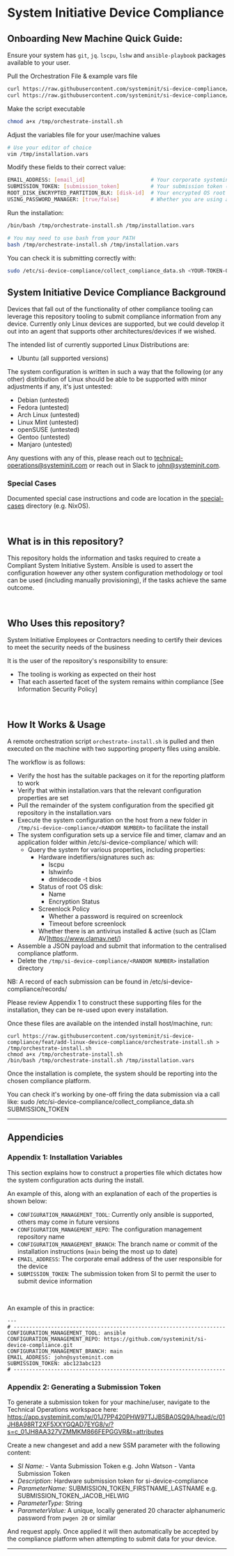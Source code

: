# System Initiative Device Compliance
## Onboarding New Machine Quick Guide:

Ensure your system has `git`, `jq`. `lscpu`, `lshw` and `ansible-playbook` packages available to your user.

Pull the Orchestration File & example vars file
```bash
curl https://raw.githubusercontent.com/systeminit/si-device-compliance/main/orchestrate-install.sh > /tmp/orchestrate-install.sh
curl https://raw.githubusercontent.com/systeminit/si-device-compliance/main/installation.vars.example > /tmp/installation.vars
```

Make the script executable
```bash
chmod a+x /tmp/orchestrate-install.sh 
```

Adjust the variables file for your user/machine values
```bash
# Use your editor of choice
vim /tmp/installation.vars
```

Modify these fields to their correct value:
```bash
EMAIL_ADDRESS: [email_id]                     # Your corporate systeminit.com email id
SUBMISSION_TOKEN: [submission_token]          # Your submission token (or path to a single-line file containing it) # Appendix 2 - Generating a Submission Token
ROOT_DISK_ENCRYPTED_PARTITION_BLK: [disk-id]  # Your encrypted OS root disk blk
USING_PASSWORD_MANAGER: [true/false]          # Whether you are using a password manager
```

Run the installation:
```bash
/bin/bash /tmp/orchestrate-install.sh /tmp/installation.vars

# You may need to use bash from your PATH
bash /tmp/orchestrate-install.sh /tmp/installation.vars
```

You can check it is submitting correctly with:
```bash
sudo /etc/si-device-compliance/collect_compliance_data.sh <YOUR-TOKEN-OR-PATH>
```

## System Initiative Device Compliance Background

Devices that fall out of the functionality of other compliance tooling can leverage this repository tooling to submit compliance information from any device. Currently only Linux devices are supported, but we could develop it out into an agent that supports other architectures/devices if we wished.

The intended list of currently supported Linux Distributions are:
* Ubuntu (all supported versions)

The system configuration is written in such a way that the following (or any other) distribution of Linux should be able to be supported with minor adjustments if any, it's just untested:
* Debian (untested)
* Fedora (untested)
* Arch Linux (untested)
* Linux Mint (untested)
* openSUSE (untested)
* Gentoo (untested)
* Manjaro (untested)

Any questions with any of this, please reach out to [technical-operations@systeminit.com](mailto:technical-operations@systeminit.com) or reach out in Slack to john@systeminit.com.

### Special Cases

Documented special case instructions and code are location in the [special-cases](special-cases) directory (e.g. NixOS).

<br/>

## What is in this repository?

This repository holds the information and tasks required to create a Compliant System Initiative System. Ansible is used to assert the configuration however any other system configuration methodology or tool can be used (including manually provisioning), if the tasks achieve the same outcome.

<br/>

## Who Uses this repository?

System Initiative Employees or Contractors needing to certify their devices to meet the security needs of the business

It is the user of the repository's responsibility to ensure:
- The tooling is working as expected on their host
- That each asserted facet of the system remains within compliance [See Information Security Policy]

<br/>

## How It Works & Usage
A remote orchestration script `orchestrate-install.sh` is pulled and then executed on the machine with two supporting property files using ansible. 

The workflow is as follows:
- Verify the host has the suitable packages on it for the reporting platform to work
- Verify that within installation.vars that the relevant configuration properties are set
- Pull the remainder of the system configuration from the specified git repository in the installation.vars
- Execute the system configuration on the host from a new folder in `/tmp/si-device-compliance/<RANDOM NUMBER>` to facilitate the install
- The system configuration sets up a service file and timer, clamav and an application folder within /etc/si-device-compliance/ which will:
  - Query the system for various properties, including properties:
    - Hardware indetifiers/signatures such as:
        - lscpu 
        - lshwinfo
        - dmidecode -t bios
    - Status of root OS disk:
        - Name
        - Encryption Status
    - Screenlock Policy
      - Whether a password is required on screenlock
      - Timeout before screenlock
    - Whether there is an antivirus installed & active (such as [Clam AV]https://www.clamav.net/)
- Assemble a JSON payload and submit that information to the centralised compliance platform. 
- Delete the `/tmp/si-device-compliance/<RANDOM NUMBER>` installation directory

NB: A record of each submission can be found in /etc/si-device-compliance/records/

Please review Appendix 1 to construct these supporting files for the installation, they can be re-used upon every installation.

Once these files are available on the intended install host/machine, run:
```
curl https://raw.githubusercontent.com/systeminit/si-device-compliance/feat/add-linux-device-compliance/orchestrate-install.sh > /tmp/orchestrate-install.sh
chmod a+x /tmp/orchestrate-install.sh
/bin/bash /tmp/orchestrate-install.sh /tmp/installation.vars
```

Once the installation is complete, the system should be reporting into the chosen compliance platform. 

You can check it's working by one-off firing the data submission via a call like:
sudo /etc/si-device-compliance/collect_compliance_data.sh SUBMISSION_TOKEN 

<hr/>

## Appendicies

### Appendix 1: Installation Variables
This section explains how to construct a properties file which dictates how the system configuration acts during the install.

An example of this, along with an explanation of each of the properties is shown below:

*  `CONFIGURATION_MANAGEMENT_TOOL`: Currently only ansible is supported, others may come in future versions
*  `CONFIGURATION_MANAGEMENT_REPO`: The configuration management repository name
*  `CONFIGURATION_MANAGEMENT_BRANCH`: The branch name or commit of the installation instructions (`main` being the most up to date)
*  `EMAIL_ADDRESS`: The corporate email address of the user responsible for the device
*  `SUBMISSION_TOKEN`: The submission token from SI to permit the user to submit device information

<br/>

An example of this in practice:
```
---
# --------------------------------------------------------------------
CONFIGURATION_MANAGEMENT_TOOL: ansible
CONFIGURATION_MANAGEMENT_REPO: https://github.com/systeminit/si-device-compliance.git
CONFIGURATION_MANAGEMENT_BRANCH: main
EMAIL_ADDRESS: john@systeminit.com
SUBMISSION_TOKEN: abc123abc123
# --------------------------------------------------------------------
```

### Appendix 2: Generating a Submission Token
To generate a submission token for your machine/user, navigate to the Technical Operations workspace here:
https://app.systeminit.com/w/01J7PP420PHW97TJJB5BA0SQ9A/head/c/01JH8A98RT2XF5XXYGQAD7EYG8/v/?s=c_01JH8AA327VZMMKM866FEPGGVR&t=attributes

Create a new changeset and add a new SSM parameter with the following content:
* *SI Name:* <firstname> <lastname> - Vanta Submission Token e.g. John Watson - Vanta Submission Token
* *Description:* Hardware submission token for si-device-compliance
* *ParameterName:* SUBMISSION_TOKEN_FIRSTNAME_LASTNAME e.g. SUBMISSION_TOKEN_JACOB_HELWIG
* *ParameterType:* String
* *ParameterValue:* A unique, locally generated 20 character alphanumeric password from `pwgen 20` or similar

And request apply. Once applied it will then automatically be accepted by the compliance platform when attempting to submit data for your device.

<hr/>
